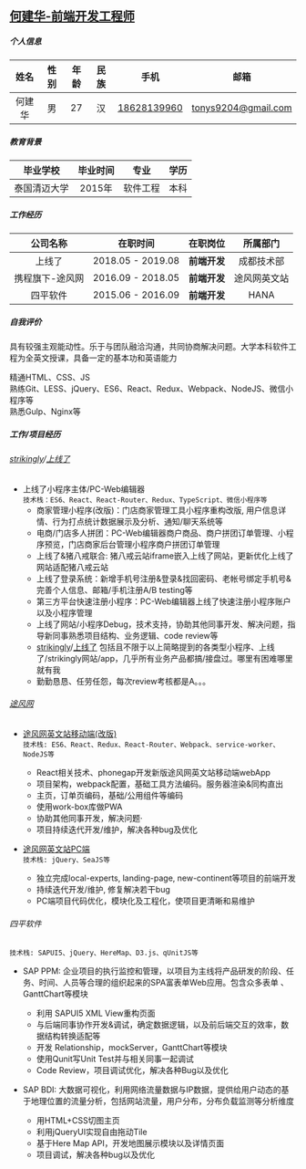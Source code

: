 ## [何建华-前端开发工程师](https://github.com/TonyHey/tony-cv)

##### 个人信息
| 姓名 | 性别 | 年龄 | 民族 | 手机 | 邮箱 |
| :-: | :-:| :-:| :-: | :-:| :-:|
| 何建华 | 男 | 27 | 汉 | <a href="tel:18628139960">18628139960</a> | tonys9204@gmail.com |

##### 教育背景
| 毕业学校 | 毕业时间 | 专业 | 学历 |
| :-: | :-: | :-: | :-: |
| 泰国清迈大学 | 2015年 | 软件工程 | 本科 |

##### 工作经历
| 公司名称 | 在职时间 | 在职岗位 | 所属部门 |
| :-: | :-: | :-: | :-: |
| 上线了 | 2018.05 - 2019.08 | **前端开发** | 成都技术部 |
| 携程旗下-途风网 | 2016.09 - 2018.05 | **前端开发** | 途风网英文站 |
| 四平软件 | 2015.06 - 2016.09 | **前端开发** | HANA |

##### 自我评价
具有较强主观能动性。乐于与团队融洽沟通，共同协商解决问题。大学本科软件工程为全英文授课，具备一定的基本功和英语能力

精通HTML、CSS、JS<br/>
熟练Git、LESS、jQuery、ES6、React、Redux、Webpack、NodeJS、微信小程序等<br/>
熟悉Gulp、Nginx等

##### 工作/项目经历

###### [strikingly](https://www.strikingly.com)/[上线了](https://www.sxl.cn)
  * 上线了小程序主体/PC-Web编辑器<br/>
  `技术栈：ES6、React、React-Router、Redux、TypeScript、微信小程序等`
    * 商家管理小程序(改版)：门店商家管理工具小程序重构改版, 用户信息详情、行为打点统计数据展示及分析、通知/聊天系统等
    * 电商/门店多人拼团：PC-Web编辑器商户商品、商户拼团订单管理、小程序预览，门店商家后台管理小程序商户拼团订单管理
    * 上线了&猪八戒联合: 猪八戒云站iframe嵌入上线了网站，更新优化上线了网站适配猪八戒云站
    * 上线了登录系统：新增手机号注册&登录&找回密码、老帐号绑定手机号&完善个人信息、邮箱/手机注册A/B testing等
    * 第三方平台快速注册小程序：PC-Web编辑器上线了快速注册小程序账户以及小程序管理
    * 上线了网站/小程序Debug，技术支持，协助其他同事开发、解决问题，指导新同事熟悉项目结构、业务逻辑、code review等
    * [strikingly](https://www.strikingly.com)/[上线了](https://www.sxl.cn) 包括且不限于以上简略提到的各类型小程序、上线了/strikingly网站/app，几乎所有业务产品都搞/接盘过。哪里有困难哪里就有我
    * 勤勤恳恳、任劳任怨，每次review考核都是A。。。

###### [途风网](https://cn.toursforfun.com)
  * [途风网英文站移动端(改版)](https://m.tours4fun.com)<br/>
    `技术栈: ES6、React、Redux、React-Router、Webpack、service-worker、NodeJS等`
    * React相关技术、phonegap开发新版途风网英文站移动端webApp
    * 项目架构，webpack配置，基础工具方法编码。服务器渲染&同构直出
    * 主页，订单页编码，基础/公用组件等编码
    * 使用work-box库做PWA
    * 协助其他同事开发，解决问题·
    * 项目持续迭代开发/维护，解决各种bug及优化

  * [途风网英文站PC端](https://www.tours4fun.com)<br/>
    `技术栈: jQuery、SeaJS等`
    * 独立完成local-experts, landing-page, new-continent等项目的前端开发
    * 持续迭代开发/维护, 修复解决若干bug
    * PC端项目代码优化，模块化及工程化，使项目更清晰和易维护

###### 四平软件
  `技术栈: SAPUI5、jQuery、HereMap、D3.js、qUnitJS等`
  * SAP PPM: 企业项目的执行监控和管理，以项目为主线将产品研发的阶段、任务、时间、人员等合理的组织起来的SPA富表单Web应用。包含众多表单 、GanttChart等模块
    * 利用 SAPUI5 XML View重构页面
    * 与后端同事协作开发&调试，确定数据逻辑，以及前后端交互的效率，数据结构转换适配等
    * 开发 Relationship，mockServer，GanttChart等模块
    * 使用Qunit写Unit Test并与相关同事一起调试
    * Code Review，项目调试优化，解决各种Bug以及优化

  * SAP BDI: 大数据可视化，利用网络流量数据与IP数据，提供给用户动态的基于地理位置的流量分析，包括网站流量，用户分布，分布负载监测等分析维度
    * 用HTML+CSS切图主页
    * 利用jQueryUI实现自由拖动Tile
    * 基于Here Map API，开发地图展示模块以及详情页面
    * 项目调试，解决各种bug以及优化
